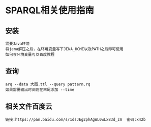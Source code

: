 # SPARQL相关使用指南

## 安装
    需要Java环境
    将jena解压之后，在环境变量写下JENA_HOME以及PATH之后即可使用 
    如何写环境变量可以百度教程

## 查询
    arq --data 大图.ttl --query pattern.rq 
    如果需要输出时间则在末尾添加 --time

## 相关文件百度云
    链接:https://pan.baidu.com/s/1dsJEg2phAgWL0wLx83d_zA  密码:x42b